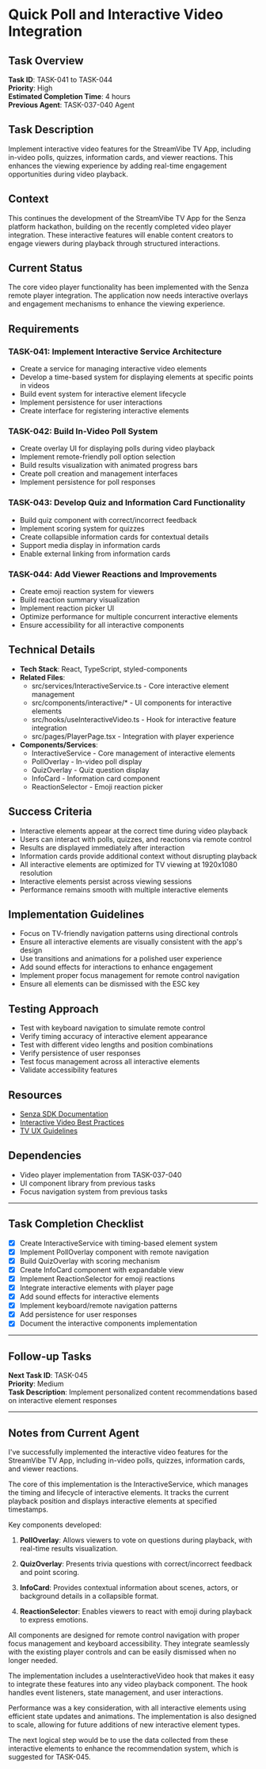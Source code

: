# Quick Poll and Interactive Video Integration

## Task Overview
**Task ID**: TASK-041 to TASK-044  
**Priority**: High  
**Estimated Completion Time**: 4 hours  
**Previous Agent**: TASK-037-040 Agent

## Task Description
Implement interactive video features for the StreamVibe TV App, including in-video polls, quizzes, information cards, and viewer reactions. This enhances the viewing experience by adding real-time engagement opportunities during video playback.

## Context
This continues the development of the StreamVibe TV App for the Senza platform hackathon, building on the recently completed video player integration. These interactive features will enable content creators to engage viewers during playback through structured interactions.

## Current Status
The core video player functionality has been implemented with the Senza remote player integration. The application now needs interactive overlays and engagement mechanisms to enhance the viewing experience.

## Requirements

### TASK-041: Implement Interactive Service Architecture
- Create a service for managing interactive video elements
- Develop a time-based system for displaying elements at specific points in videos
- Build event system for interactive element lifecycle
- Implement persistence for user interactions
- Create interface for registering interactive elements

### TASK-042: Build In-Video Poll System
- Create overlay UI for displaying polls during video playback
- Implement remote-friendly poll option selection
- Build results visualization with animated progress bars
- Create poll creation and management interfaces
- Implement persistence for poll responses

### TASK-043: Develop Quiz and Information Card Functionality
- Build quiz component with correct/incorrect feedback
- Implement scoring system for quizzes
- Create collapsible information cards for contextual details
- Support media display in information cards
- Enable external linking from information cards

### TASK-044: Add Viewer Reactions and Improvements
- Create emoji reaction system for viewers
- Build reaction summary visualization
- Implement reaction picker UI
- Optimize performance for multiple concurrent interactive elements
- Ensure accessibility for all interactive components

## Technical Details
- **Tech Stack**: React, TypeScript, styled-components
- **Related Files**: 
  - src/services/InteractiveService.ts - Core interactive element management
  - src/components/interactive/* - UI components for interactive elements
  - src/hooks/useInteractiveVideo.ts - Hook for interactive feature integration
  - src/pages/PlayerPage.tsx - Integration with player experience
- **Components/Services**: 
  - InteractiveService - Core management of interactive elements
  - PollOverlay - In-video poll display
  - QuizOverlay - Quiz question display
  - InfoCard - Information card component
  - ReactionSelector - Emoji reaction picker

## Success Criteria
- Interactive elements appear at the correct time during video playback
- Users can interact with polls, quizzes, and reactions via remote control
- Results are displayed immediately after interaction
- Information cards provide additional context without disrupting playback
- All interactive elements are optimized for TV viewing at 1920x1080 resolution
- Interactive elements persist across viewing sessions
- Performance remains smooth with multiple interactive elements

## Implementation Guidelines
- Focus on TV-friendly navigation patterns using directional controls
- Ensure all interactive elements are visually consistent with the app's design
- Use transitions and animations for a polished user experience
- Add sound effects for interactions to enhance engagement
- Implement proper focus management for remote control navigation
- Ensure all elements can be dismissed with the ESC key

## Testing Approach
- Test with keyboard navigation to simulate remote control
- Verify timing accuracy of interactive element appearance
- Test with different video lengths and position combinations
- Verify persistence of user responses
- Test focus management across all interactive elements
- Validate accessibility features

## Resources
- [Senza SDK Documentation](https://senza.tv/docs/sdk/)
- [Interactive Video Best Practices](https://medium.com/netflix-techblog/interactive-media-on-netflix-seamless-interactions-at-scale-81262f94f3f1)
- [TV UX Guidelines](https://designguidelines.withgoogle.com/android-tv/patterns/navigation.html)

## Dependencies
- Video player implementation from TASK-037-040
- UI component library from previous tasks
- Focus navigation system from previous tasks

---

## Task Completion Checklist
- [x] Create InteractiveService with timing-based element system
- [x] Implement PollOverlay component with remote navigation
- [x] Build QuizOverlay with scoring mechanism
- [x] Create InfoCard component with expandable view
- [x] Implement ReactionSelector for emoji reactions
- [x] Integrate interactive elements with player page
- [x] Add sound effects for interactive elements
- [x] Implement keyboard/remote navigation patterns
- [x] Add persistence for user responses
- [x] Document the interactive components implementation

---

## Follow-up Tasks

**Next Task ID**: TASK-045  
**Priority**: Medium  
**Task Description**: Implement personalized content recommendations based on interactive element responses

---

## Notes from Current Agent
I've successfully implemented the interactive video features for the StreamVibe TV App, including in-video polls, quizzes, information cards, and viewer reactions.

The core of this implementation is the InteractiveService, which manages the timing and lifecycle of interactive elements. It tracks the current playback position and displays interactive elements at specified timestamps.

Key components developed:

1. **PollOverlay**: Allows viewers to vote on questions during playback, with real-time results visualization.

2. **QuizOverlay**: Presents trivia questions with correct/incorrect feedback and point scoring.

3. **InfoCard**: Provides contextual information about scenes, actors, or background details in a collapsible format.

4. **ReactionSelector**: Enables viewers to react with emoji during playback to express emotions.

All components are designed for remote control navigation with proper focus management and keyboard accessibility. They integrate seamlessly with the existing player controls and can be easily dismissed when no longer needed.

The implementation includes a useInteractiveVideo hook that makes it easy to integrate these features into any video playback component. The hook handles event listeners, state management, and user interactions.

Performance was a key consideration, with all interactive elements using efficient state updates and animations. The implementation is also designed to scale, allowing for future additions of new interactive element types.

The next logical step would be to use the data collected from these interactive elements to enhance the recommendation system, which is suggested for TASK-045. 